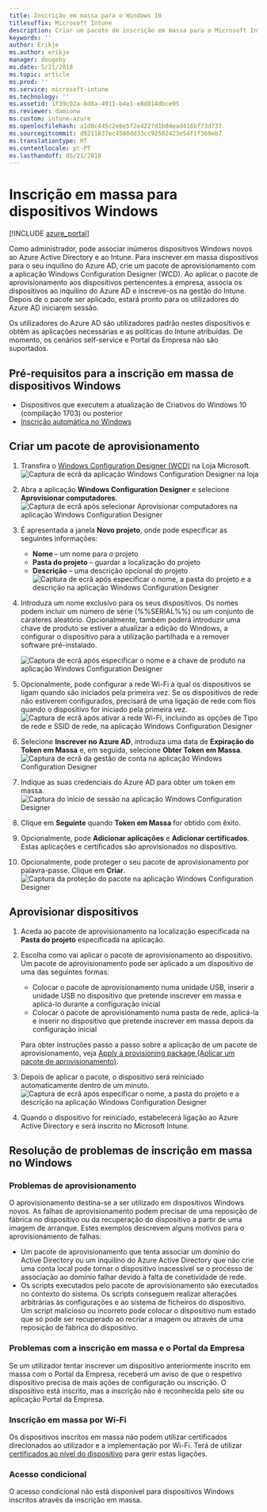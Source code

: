 ```yaml
---
title: Inscrição em massa para o Windows 10
titlesuffix: Microsoft Intune
description: Criar um pacote de inscrição em massa para o Microsoft Intune
keywords: ''
author: Erikje
ms.author: erikje
manager: dougeby
ms.date: 5/21/2018
ms.topic: article
ms.prod: ''
ms.service: microsoft-intune
ms.technology: ''
ms.assetid: 1f39c02a-8d8a-4911-b4e1-e8d014dbce95
ms.reviewer: damionw
ms.custom: intune-azure
ms.openlocfilehash: a1d0c445c2e6e5f2e4227d1b04ead416bf73d737
ms.sourcegitcommit: d9211837ec4580dd33cc92502423e54f1f369eb7
ms.translationtype: HT
ms.contentlocale: pt-PT
ms.lasthandoff: 05/21/2018
---
```

# <a name="bulk-enrollment-for-windows-devices"></a>Inscrição em massa para dispositivos Windows

[!INCLUDE [azure_portal](./includes/azure_portal.md)]

Como administrador, pode associar inúmeros dispositivos Windows novos ao Azure Active Directory e ao Intune. Para inscrever em massa dispositivos para o seu inquilino do Azure AD, crie um pacote de aprovisionamento com a aplicação Windows Configuration Designer (WCD). Ao aplicar o pacote de aprovisionamento aos dispositivos pertencentes à empresa, associa os dispositivos ao inquilino do Azure AD e inscreve-os na gestão do Intune. Depois de o pacote ser aplicado, estará pronto para os utilizadores do Azure AD iniciarem sessão.

Os utilizadores do Azure AD são utilizadores padrão nestes dispositivos e obtêm as aplicações necessárias e as políticas do Intune atribuídas. De momento, os cenários self-service e Portal da Empresa não são suportados.

## <a name="prerequisites-for-windows-devices-bulk-enrollment"></a>Pré-requisitos para a inscrição em massa de dispositivos Windows

- Dispositivos que executem a atualização de Criativos do Windows 10 (compilação 1703) ou posterior
- [Inscrição automática no Windows](windows-enroll.md#enable-windows-10-automatic-enrollment)

## <a name="create-a-provisioning-package"></a>Criar um pacote de aprovisionamento

1. Transfira o [Windows Configuration Designer (WCD)](https://www.microsoft.com/store/apps/9nblggh4tx22) na Loja Microsoft.
   ![Captura de ecrã da aplicação Windows Configuration Designer na loja](media/bulk-enroll-store.png)

2. Abra a aplicação **Windows Configuration Designer** e selecione **Aprovisionar computadores**.
   ![Captura de ecrã após selecionar Aprovisionar computadores na aplicação Windows Configuration Designer](media/bulk-enroll-select.png)

3. É apresentada a janela **Novo projeto**, onde pode especificar as seguintes informações:
   - **Nome** – um nome para o projeto
   - **Pasta do projeto** – guardar a localização do projeto
   - **Descrição** – uma descrição opcional do projeto ![Captura de ecrã após especificar o nome, a pasta do projeto e a descrição na aplicação Windows Configuration Designer](media/bulk-enroll-name.png)

4. Introduza um nome exclusivo para os seus dispositivos. Os nomes podem incluir um número de série (%%SERIAL%%) ou um conjunto de carateres aleatório. Opcionalmente, também poderá introduzir uma chave de produto se estiver a atualizar a edição do Windows, a configurar o dispositivo para a utilização partilhada e a remover software pré-instalado.

   ![Captura de ecrã após especificar o nome e a chave de produto na aplicação Windows Configuration Designer](media/bulk-enroll-device.png)

5. Opcionalmente, pode configurar a rede Wi-Fi à qual os dispositivos se ligam quando são iniciados pela primeira vez.  Se os dispositivos de rede não estiverem configurados, precisará de uma ligação de rede com fios quando o dispositivo for iniciado pela primeira vez.
   ![Captura de ecrã após ativar a rede Wi-Fi, incluindo as opções de Tipo de rede e SSID de rede, na aplicação Windows Configuration Designer](media/bulk-enroll-network.png)

6. Selecione **Inscrever no Azure AD**, introduza uma data de **Expiração do Token em Massa** e, em seguida, selecione **Obter Token em Massa**.
   ![Captura de ecrã da gestão de conta na aplicação Windows Configuration Designer](media/bulk-enroll-account.png)

7. Indique as suas credenciais do Azure AD para obter um token em massa.
   ![Captura do início de sessão na aplicação Windows Configuration Designer](media/bulk-enroll-cred.png)

8. Clique em **Seguinte** quando **Token em Massa** for obtido com êxito.

9. Opcionalmente, pode **Adicionar aplicações** e **Adicionar certificados**. Estas aplicações e certificados são aprovisionados no dispositivo.

10. Opcionalmente, pode proteger o seu pacote de aprovisionamento por palavra-passe.  Clique em **Criar**.
    ![Captura da proteção do pacote na aplicação Windows Configuration Designer](media/bulk-enroll-create.png)

## <a name="provision-devices"></a>Aprovisionar dispositivos

1. Aceda ao pacote de aprovisionamento na localização especificada na **Pasta do projeto** especificada na aplicação.

2. Escolha como vai aplicar o pacote de aprovisionamento ao dispositivo.  Um pacote de aprovisionamento pode ser aplicado a um dispositivo de uma das seguintes formas:
   - Colocar o pacote de aprovisionamento numa unidade USB, inserir a unidade USB no dispositivo que pretende inscrever em massa e aplicá-lo durante a configuração inicial
   - Colocar o pacote de aprovisionamento numa pasta de rede, aplicá-la e inserir no dispositivo que pretende inscrever em massa depois da configuração inicial

   Para obter instruções passo a passo sobre a aplicação de um pacote de aprovisionamento, veja [Apply a provisioning package (Aplicar um pacote de aprovisionamento)](https://technet.microsoft.com/itpro/windows/configure/provisioning-apply-package).

3. Depois de aplicar o pacote, o dispositivo será reiniciado automaticamente dentro de um minuto.
   ![Captura de ecrã após especificar o nome, a pasta do projeto e a descrição na aplicação Windows Configuration Designer](media/bulk-enroll-add.png)

4. Quando o dispositivo for reiniciado, estabelecerá ligação ao Azure Active Directory e será inscrito no Microsoft Intune.

## <a name="troubleshooting-windows-bulk-enrollment"></a>Resolução de problemas de inscrição em massa no Windows

### <a name="provisioning-issues"></a>Problemas de aprovisionamento
O aprovisionamento destina-se a ser utilizado em dispositivos Windows novos. As falhas de aprovisionamento podem precisar de uma reposição de fábrica no dispositivo ou da recuperação do dispositivo a partir de uma imagem de arranque. Estes exemplos descrevem alguns motivos para o aprovisionamento de falhas:

- Um pacote de aprovisionamento que tenta associar um domínio do Active Directory ou um inquilino do Azure Active Directory que não crie uma conta local pode tornar o dispositivo inacessível se o processo de associação ao domínio falhar devido à falta de conetividade de rede.
- Os scripts executados pelo pacote de aprovisionamento são executados no contexto do sistema. Os scripts conseguem realizar alterações arbitrárias às configurações e ao sistema de ficheiros do dispositivo. Um script malicioso ou incorreto pode colocar o dispositivo num estado que só pode ser recuperado ao recriar a imagem ou através de uma reposição de fábrica do dispositivo.

### <a name="problems-with-bulk-enrollment-and-company-portal"></a>Problemas com a inscrição em massa e o Portal da Empresa
Se um utilizador tentar inscrever um dispositivo anteriormente inscrito em massa com o Portal da Empresa, receberá um aviso de que o respetivo dispositivo precisa de mais ações de configuração ou inscrição. O dispositivo está inscrito, mas a inscrição não é reconhecida pelo site ou aplicação Portal da Empresa.

### <a name="bulk-enrollment-with-wi-fi"></a>Inscrição em massa por Wi-Fi 

Os dispositivos inscritos em massa não podem utilizar certificados direcionados ao utilizador e a implementação por Wi-Fi. Terá de utilizar [certificados ao nível do dispositivo](certificates-configure.md) para gerir estas ligações. 

### <a name="conditional-access"></a>Acesso condicional
O acesso condicional não está disponível para dispositivos Windows inscritos através da inscrição em massa.

